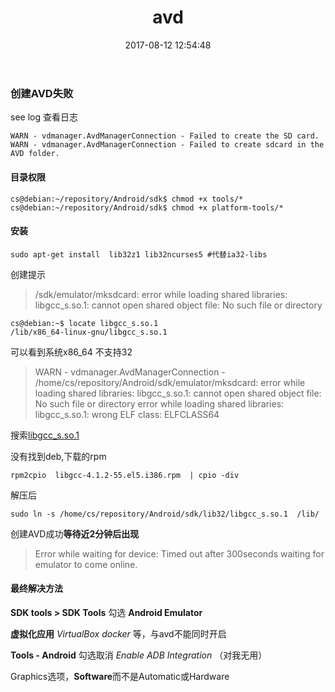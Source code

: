 ﻿---
title: avd
date: 2017-08-12 12:54:48
tags: 
 - android
 - Simulator
categories:
 - linux 
 - install
---

### 创建AVD失败
 
 see log 查看日志
 ```
 WARN - vdmanager.AvdManagerConnection - Failed to create the SD card. 
 WARN - vdmanager.AvdManagerConnection - Failed to create sdcard in the     AVD folder.
 ```
 
#### 目录权限
```
cs@debian:~/repository/Android/sdk$ chmod +x tools/*
cs@debian:~/repository/Android/sdk$ chmod +x platform-tools/*
```

#### 安装
```
sudo apt-get install  lib32z1 lib32ncurses5 #代替ia32-libs  
```
创建提示
>/sdk/emulator/mksdcard: error while loading shared libraries: libgcc_s.so.1: cannot open shared object file: No such file or directory 

```
cs@debian:~$ locate libgcc_s.so.1
/lib/x86_64-linux-gnu/libgcc_s.so.1
```
 可以看到系统x86_64 不支持32
> WARN - vdmanager.AvdManagerConnection - /home/cs/repository/Android/sdk/emulator/mksdcard: error while loading shared libraries: libgcc_s.so.1: cannot open shared object file: No such file or directory 
error while loading shared libraries: libgcc_s.so.1: wrong ELF class: ELFCLASS64 



搜索[libgcc_s.so.1](https://pkgs.org/download/libgcc_s.so.1)

没有找到deb,下载的rpm
```
rpm2cpio  libgcc-4.1.2-55.el5.i386.rpm  | cpio -div
```
解压后
```
sudo ln -s /home/cs/repository/Android/sdk/lib32/libgcc_s.so.1  /lib/
```
创建AVD成功**等待近2分钟后出现**
>Error while waiting for device: Timed out after 300seconds waiting for emulator to come online.

#### 最终解决方法
**SDK tools > SDK Tools** 勾选 **Android Emulator** 

**虚拟化应用** *VirtualBox* *docker* 等，与avd不能同时开启

 **Tools - Android** 勾选取消 *Enable ADB Integration* （对我无用）
 
Graphics选项，**Software**而不是Automatic或Hardware